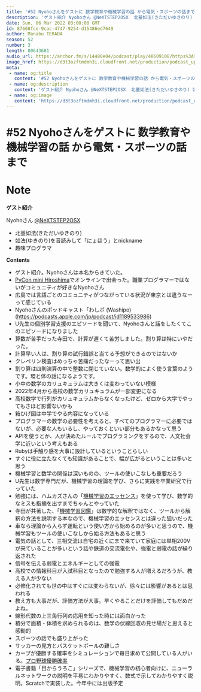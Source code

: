 ```yaml
---
title: '#52 Nyohoさんをゲストに 数学教育や機械学習の話 から電気・スポーツの話まで'
description: 'ゲスト紹介 Nyohoさん @NeXTSTEP2OSX  北䑓如法(きただいゆきのり) 如法(ゆきのり)を音読みして「にょほう」とnickname 趣味プログラマ  Contents  ゲスト紹介。N'
date: Sun, 06 Mar 2022 03:00:00 GMT
id: 87668fce-9cac-4747-9254-d15486ed7649
author: Manabu TERADA
season: 52
number: 3
length: 80643681
audio_url: https://anchor.fm/s/14480e04/podcast/play/48609108/https%3A%2F%2Fd3ctxlq1ktw2nl.cloudfront.net%2Fstaging%2F2022-2-6%2F115d7ad7-81a8-96b2-d3dd-f25289980c8c.mp3
image_href: https://d3t3ozftmdmh3i.cloudfront.net/production/podcast_uploaded400/3302665/3302665-1582446728752-e7b6d4386ecb2.jpg
meta:
 - name: og:title
   content: '#52 Nyohoさんをゲストに 数学教育や機械学習の話 から電気・スポーツの話まで'
 - name: og:description
   content: 'ゲスト紹介 Nyohoさん @NeXTSTEP2OSX  北䑓如法(きただいゆきのり) 如法(ゆきのり)を音読みして「にょほう」とnickname 趣味プログラマ  Contents  ゲスト紹介。N'
 - name: og:image
   content: 'https://d3t3ozftmdmh3i.cloudfront.net/production/podcast_uploaded400/3302665/3302665-1582446728752-e7b6d4386ecb2.jpg'
---
```

# #52 Nyohoさんをゲストに 数学教育や機械学習の話 から電気・スポーツの話まで

<DisplayDate :dateStr="'Sun, 06 Mar 2022 03:00:00 GMT'" />
<DisplaySeason :season="52" :topic="3" />


# Note

<p><strong>ゲスト紹介</strong></p>
<p>Nyohoさん <a href="https://twitter.com/NeXTSTEP2OSX">@NeXTSTEP2OSX</a></p>
<ul>
 <li>北䑓如法(きただいゆきのり)</li>
 <li>如法(ゆきのり)を音読みして「にょほう」とnickname</li>
  <li>趣味プログラマ</li>
</ul>
<p><strong>Contents</strong></p>
<ul>
  <li>ゲスト紹介。Nyohoさんは本名からきていた。</li>
  <li><a href="https://hiroshima.pycon.jp/" rel="noreferrer nofollow noopener" target="_blank">PyCon mini Hiroshima</a>でオンラインで出会った。職業プログラマーではないがコミュニティが好きなNyohoさん</li>
  <li>広島では言語ごとのコミュニティがつながっている状況が東京とは違うなーって感じている</li>
  <li>Nyohoさんのポッドキャスト「わしポ (Washipo) (<a href="https://podcasts.apple.com/jp/podcast/id1189533986" rel="noreferrer nofollow noopener" target="_blank">https://podcasts.apple.com/jp/podcast/id1189533986</a>)</li>
  <li>U先生の個別学習支援のエピソードを聞いて、Nyohoさんと話をしたくてこのエピソードになりました</li>
  <li>算数が苦手だった寺田で、計算が遅くて苦労しました。割り算は特にいやだった。</li>
  <li>計算早い人は、割り算の試行錯誤と当てる予想ができるのではないか</li>
  <li>クレペリン検査はめっちゃ苦痛だったなーって思い出</li>
  <li>割り算は四則演算の中で整数に閉じていない。数学的によく使う言葉のようです。環と体の話になるようです。</li>
  <li>小中の数学のカリュキュラムは大きくは変わっていない模様</li>
  <li>2022年4月から高校の数学カリュキュラムが一部変更になる</li>
  <li>高校数学で行列がカリュキュラムからなくなったけど、ゼロから大学でやってもさほど影響ないかも</li>
  <li>箱ひげ図は中学でやる内容になっている</li>
  <li>プログラマーの数学の必要性を考えると、すべてのプログラマーに必要ではないが、必要な人もいるし、やっておくといい部分もあるかなって思う</li>
  <li>APIを使うとか、人が決めたルールでプログラミングをするので、人文社会学に近いという考えもある</li>
  <li>Rubyは手触り感を大事に設計しているということらしい</li>
  <li>すぐに役に立たなくても知識があることで、幅が広がるということは多いと思う</li>
  <li>機械学習と数学の関係は深いものの、ツールの使いこなしも重要だろう</li>
  <li>U先生は数学専門だが、機械学習の理論を学び、さらに実践を卒業研究で行っていた</li>
  <li>勉強には、ハムカズさんの「<a href="https://amzn.to/36Uzbtb" rel="noreferrer nofollow noopener" target="_blank">機械学習のエッセンス</a>」を使って学び、数学的なミスも指摘を出すまでちゃんとやっていた</li>
  <li>寺田が共著した、「<a href="https://amzn.to/3trkzsP" rel="noreferrer nofollow noopener" target="_blank">機械学習図鑑</a>」は数学的な解釈ではなく、ツールから解釈の方法を説明する本なので、機械学習のエッセンスとは違った狙いだった</li>
  <li>車なら理論から入らず運転という使い方から始めるのが多いと思うので、機械学習もツールの使いこなしから始る方法もあると思う</li>
  <li>電気の話として、三相交流は自宅の近くにまで来ていて家庭には単相200Vが来ていることが多いという話や鉄道の交流電化や、強電と弱電の話が繰り返された</li>
  <li>信号を伝える弱電とエネルギーとしての強電</li>
  <li>高校での情報科目が入試科目となったので勉強する人が増えるだろうが、教える人が少ない</li>
  <li>必修化されても世の中はすぐには変わらないが、徐々には影響があるとは思われる</li>
  <li>教え方も大事だが、評価方法が大事。早くやることだけを評価してもだめだよね。</li>
  <li>線形代数の上三角行列の応用を知った時には面白かった</li>
  <li>積分で面積・体積を求められるのは、数学の伏線回収の見せ場だと思えると感動的</li>
  <li>スポーツの話でも盛り上がった</li>
  <li>サッカーの見方とバスケットボールの難しさ</li>
  <li>カープが優勝する確率をシミュレーションで毎日求めて公開している人がいる。<a href="https://eikai.co.jp/npb/" rel="noreferrer nofollow noopener" target="_blank">プロ野球優勝確率</a></li>
  <li>電子書籍「目からうろこ」シリーズで、機械学習の初心者向けに、ニューラルネットワークの説明を平易にわかりやすく、数式で示してわかりやすく説明。Scratchで実装した。今年中には出版予定</li>
</ul>



<Player title="#52 Nyohoさんをゲストに 数学教育や機械学習の話 から電気・スポーツの話まで" 
  audio_url="https://anchor.fm/s/14480e04/podcast/play/48609108/https%3A%2F%2Fd3ctxlq1ktw2nl.cloudfront.net%2Fstaging%2F2022-2-6%2F115d7ad7-81a8-96b2-d3dd-f25289980c8c.mp3" 
  image_href="https://d3t3ozftmdmh3i.cloudfront.net/production/podcast_uploaded400/3302665/3302665-1582446728752-e7b6d4386ecb2.jpg" 
/>

